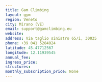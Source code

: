 ```yaml
---
title: Gam Climbing
layout: gym
region: Veneto
city: Mirano (VE)
email: support@gamclimbing.eu
website: 
address: Via taglio sinistro 65/i, 30035 
phone: +39 041 5284024
latitude: 45.47712567
longitude: 12.11939545
annual_fee: 
ingress_price: 
structures: 
monthly_subscription_price: None
---
```


